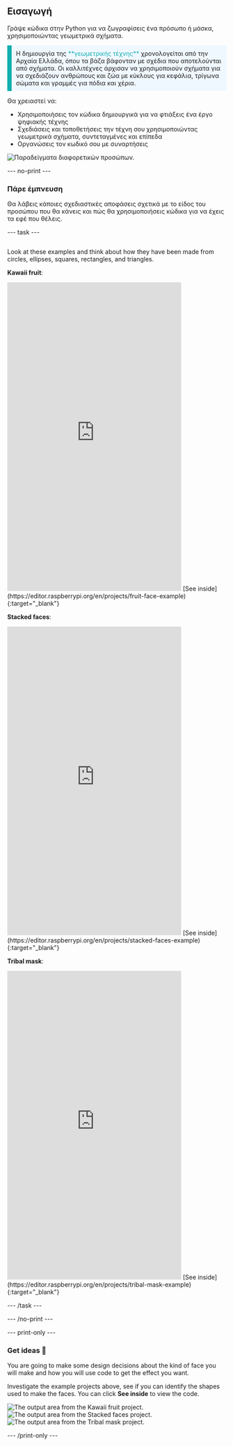 ## Εισαγωγή

Γράψε κώδικα στην Python για να ζωγραφίσεις ένα πρόσωπο ή μάσκα, χρησιμοποιώντας γεωμετρικά σχήματα.

<p style="border-left: solid; border-width:10px; border-color: #0faeb0; background-color: aliceblue; padding: 10px;">
Η δημιουργία της <span style="color: #0faeb0">**γεωμετρικής τέχνης**</span> χρονολογείται από την Αρχαία Ελλάδα, όπου τα βάζα βάφονταν με σχέδια που αποτελούνται από σχήματα. Οι καλλιτέχνες άρχισαν να χρησιμοποιούν σχήματα για να σχεδιάζουν ανθρώπους και ζώα με κύκλους για κεφάλια, τρίγωνα σώματα και γραμμές για πόδια και χέρια.
</p>

Θα χρειαστεί να:

+ Χρησιμοποιήσεις τον κώδικα δημιουργικά για να φτιάξεις ένα έργο ψηφιακής τέχνης
+ Σχεδιάσεις και τοποθετήσεις την τέχνη σου χρησιμοποιώντας γεωμετρικά σχήματα, συντεταγμένες και επίπεδα
+ Οργανώσεις τον κωδικό σου με συναρτήσεις

![Παραδείγματα διαφορετικών προσώπων.](images/strip.png)

--- no-print ---

### Πάρε έμπνευση

Θα λάβεις κάποιες σχεδιαστικές αποφάσεις σχετικά με το είδος του προσώπου που θα κάνεις και πώς θα χρησιμοποιήσεις κώδικα για να έχεις τα εφέ που θέλεις.

--- task ---
<div style="display: flex; flex-wrap: wrap">
<div style="flex-basis: 175px; flex-grow: 1">

Look at these examples and think about how they have been made from circles, ellipses, squares, rectangles, and triangles.

**Kawaii fruit**:
<iframe src="https://editor.raspberrypi.org/en/embed/viewer/fruit-face-example" width="400" height="710" frameborder="0" marginwidth="0" marginheight="0" allowfullscreen>
</iframe> [See inside](https://editor.raspberrypi.org/en/projects/fruit-face-example){:target="_blank"}

**Stacked faces**:
<iframe src="https://editor.raspberrypi.org/en/embed/viewer/stacked-faces-example" width="400" height="710" frameborder="0" marginwidth="0" marginheight="0" allowfullscreen>
</iframe> [See inside](https://editor.raspberrypi.org/en/projects/stacked-faces-example){:target="_blank"}

**Tribal mask**:
<iframe src="https://editor.raspberrypi.org/en/embed/viewer/tribal-mask-example" width="400" height="710" frameborder="0" marginwidth="0" marginheight="0" allowfullscreen>
</iframe> [See inside](https://editor.raspberrypi.org/en/projects/tribal-mask-example){:target="_blank"}

--- /task ---

--- /no-print ---

--- print-only ---

### Get ideas 💭

You are going to make some design decisions about the kind of face you will make and how you will use code to get the effect you want.

Investigate the example projects above, see if you can identify the shapes used to make the faces. You can click **See inside** to view the code.

![The output area from the Kawaii fruit project.](images/smile.png) ![The output area from the Stacked faces project.](images/stacked.png) ![The output area from the Tribal mask project.](images/tribal.png)

--- /print-only ---

